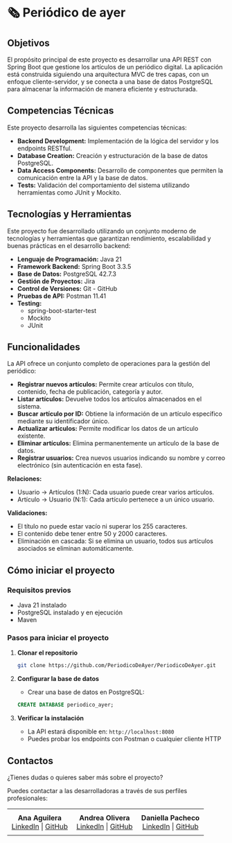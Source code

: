 # 🗞️ Periódico de ayer

## Objetivos

El propósito principal de este proyecto es desarrollar una API REST con Spring Boot que gestione los artículos de un periódico digital.
La aplicación está construida siguiendo una arquitectura MVC de tres capas, con un enfoque cliente-servidor, y se conecta a una base de datos PostgreSQL para almacenar la información de manera eficiente y estructurada.

## Competencias Técnicas

Este proyecto desarrolla las siguientes competencias técnicas:

- **Backend Development:** Implementación de la lógica del servidor y los endpoints RESTful.
- **Database Creation:** Creación y estructuración de la base de datos PostgreSQL.
- **Data Access Components:** Desarrollo de componentes que permiten la comunicación entre la API y la base de datos.
- **Tests:** Validación del comportamiento del sistema utilizando herramientas como JUnit y Mockito.

  
## Tecnologías y Herramientas

Este proyecto fue desarrollado utilizando un conjunto moderno de tecnologías y herramientas que garantizan rendimiento, escalabilidad y buenas prácticas en el desarrollo backend:

- **Lenguaje de Programación:** Java 21
- **Framework Backend:** Spring Boot 3.3.5
- **Base de Datos:** PostgreSQL 42.7.3
- **Gestión de Proyectos:** Jira
- **Control de Versiones:** Git - GitHub
- **Pruebas de API:** Postman 11.41
- **Testing:**
  - spring-boot-starter-test 
  - Mockito
  - JUnit

## Funcionalidades

La API ofrece un conjunto completo de operaciones para la gestión del periódico:

- **Registrar nuevos artículos:** Permite crear artículos con título, contenido, fecha de publicación, categoría y autor.
- **Listar artículos:** Devuelve todos los artículos almacenados en el sistema.
- **Buscar artículo por ID:** Obtiene la información de un artículo específico mediante su identificador único.
- **Actualizar artículos:** Permite modificar los datos de un artículo existente.
- **Eliminar artículos:** Elimina permanentemente un artículo de la base de datos.
- **Registrar usuarios:** Crea nuevos usuarios indicando su nombre y correo electrónico (sin autenticación en esta fase).

**Relaciones:**
  - Usuario → Artículos (1:N): Cada usuario puede crear varios artículos.
  - Artículo → Usuario (N:1): Cada artículo pertenece a un único usuario.

**Validaciones:**
  - El título no puede estar vacío ni superar los 255 caracteres.
  - El contenido debe tener entre 50 y 2000 caracteres.
  - Eliminación en cascada: Si se elimina un usuario, todos sus artículos asociados se eliminan automáticamente.

## Cómo iniciar el proyecto

### Requisitos previos
- Java 21 instalado
- PostgreSQL instalado y en ejecución
- Maven 

### Pasos para iniciar el proyecto

1. **Clonar el repositorio**
   ```bash
   git clone https://github.com/PeriodicoDeAyer/PeriodicoDeAyer.git
   ```

2. **Configurar la base de datos**
   - Crear una base de datos en PostgreSQL:
   ```sql
   CREATE DATABASE periodico_ayer;
   ```

3. **Verificar la instalación**
   - La API estará disponible en: `http://localhost:8080`
   - Puedes probar los endpoints con Postman o cualquier cliente HTTP


## Contactos

¿Tienes dudas o quieres saber más sobre el proyecto?

Puedes contactar a las desarrolladoras a través de sus perfiles profesionales:

<table style="width:100%; border-collapse: collapse; border: none; text-align:center;">
  <tr>
    <td style="border: none; padding: 10px;">
      <b>Ana Aguilera</b><br>
      <a href="https://www.linkedin.com/in/ana-aguilera-morales-011b1a238/" target="_blank">LinkedIn</a> |
      <a href="https://github.com/AnaAguileraMorales88" target="_blank">GitHub</a>
    </td>
    <td style="border: none; padding: 10px;">
      <b>Andrea Olivera</b><br>
      <a href="http://www.linkedin.com/in/andrea-olivera-romero-x" target="_blank">LinkedIn</a> |
      <a href="https://github.com/andreaonweb" target="_blank">GitHub</a>
    </td>
    <td style="border: none; padding: 10px;">
      <b>Daniella Pacheco</b><br>
      <a href="https://www.linkedin.com/in/daniellapacheco/" target="_blank">LinkedIn</a> |
      <a href="https://github.com/DaniPacheco8" target="_blank">GitHub</a>
    </td>
  </tr>
</table>
